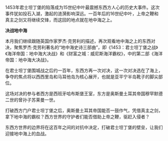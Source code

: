 1453年君士坦丁堡的陷落成为15世纪中叶最震撼东西方人心的历史大事件。这次事件犹如投石入湖，激起的涟漪影响深远。一百年后的16世纪中叶，上帝之鞭和真主之剑又将继续交锋，而这回的地点就在地中海之上。

**决战地中海**

本月我们继续跟随英国作家罗杰·克劳利的描述，再次观看地中海之上的东西对决，聚焦罗杰·克劳利著名的“地中海史诗三部曲”，即《1453：君士坦丁堡之战》《海洋帝国：地中海大决战》和《财富之城：威尼斯海洋霸权》，中的第二部《海洋帝国：地中海大决战》。

在君士坦丁堡围城战之后约一百年，东西方再一次对决，这一次对决选在了海上，争夺的焦点将以西西里岛和马耳他岛为核心展开，也就是亚平宁半岛靴子的脚尖部位。

这场对决的参与者西方是西班牙哈布斯堡王室，东方是奥斯曼土耳其帝国穆罕默德二世的曾孙子苏莱曼一世。

打破西方门户君士坦丁堡之后，奥斯曼土耳其帝国能否一鼓作气，凭借真主之剑，拿下地中海的霸权？西方世界的守护者们能否借助上帝之鞭，驱赶入侵者？

东西方世界的边界将在这百年之间的对抗中决定，打破君士坦丁堡的壁垒，让我们迎接地中海上的血战。